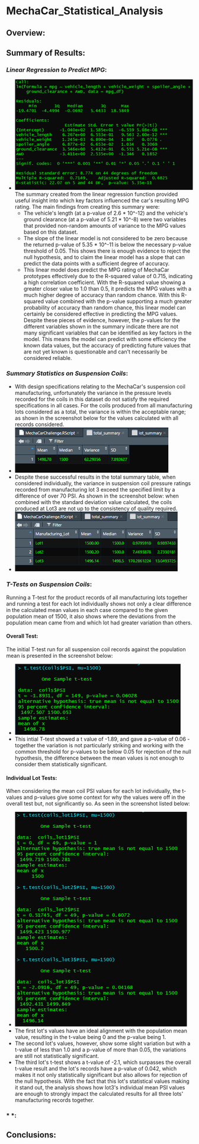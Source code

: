# MechaCar_Statistical_Analysis

###

## **Overview**:

## **Summary of Results**:

### *Linear Regression to Predict MPG*:
- ![mpg_linreg](mpg_linreg.png)
The summary created from the linear regression function provided useful insight into which key factors influenced the car's resulting MPG rating. The main findings from creating this summary were:
  - The vehicle's length (at a p-value of 2.6 * 10^-12) and the vehicle's ground clearance (at a p-value of 5.21 * 10^-8) were two variables that provided non-random amounts of variance to the MPG values based on this dataset.
  - The slope of the linear model is not considered to be zero because the returned p-value of 5.35 * 10^-11 is below the necessary p-value threshold of 0.05. This shows there is enough evidence to reject the null hypothesis, and to claim the linear model has a slope that can predict the data points with a sufficient degree of accuracy.
  - This linear model does predict the MPG rating of MechaCar prototypes effectively due to the R-squared value of 0.715, indicating a high correlation coefficient. With the R-squared value showing a greater closer value to 1.0 than 0.5, it predicts the MPG values with a much higher degree of accuracy than random chance. With this R-squared value combined with the p-value supporting a much greater probability of accuracy than random chance, this linear model can certainly be considered effective in predicting the MPG values. Despite these pieces of evidence, however, the p-values for the different variables shown in the summary indicate there are not many significant variables that can be identified as key factors in the model. This means the model can predict with some efficiency the known data values, but the accuracy of predicting future values that are not yet known is questionable and can't necessarily be considered reliable.

### *Summary Statistics on Suspension Coils*:
- With design specifications relating to the MechaCar's suspension coil manufacturing, unfortunately the variance in the pressure levels recorded for the coils in this dataset do not satisfy the required specifications in all cases. For the coils produced from all manufacturing lots considered as a total, the variance is within the acceptable range; as shown in the screenshot below for the values calculated with all records considered.
- ![total_summary](total_summary.png)
- Despite these successful results in the total summary table, when considered individually, the variance in suspension coil pressure ratings recorded from manufacturing lot 3 exceed the specified limit by a difference of over 70 PSI. As shown in the screenshot below: when combined with the standard deviation value calculated, the coils produced at Lot3 are not up to the consistency of quality required.
- ![lot_summary](lot_summary.png)

### *T-Tests on Suspension Coils*:
Running a T-test for the product records of all manufacturing lots together and running a test for each lot individually shows not only a clear difference in the calculated mean values in each case compared to the given population mean of 1500, it also shows where the deviations from the population mean came from and which lot had greater variation than others. 
#### Overall Test: 
  The initial T-test run for all suspension coil records against the population mean is presented in the screenshot below:
- ![t_tests_all](t_tests_all.png)
- This intial T-test showed a t value of -1.89, and gave a p-value of 0.06 - together the variation is not particularly striking and working with the common threshold for p-values to be below 0.05 for rejection of the null hypothesis, the difference between the mean values is not enough to consider them statistically significant.
#### Individual Lot Tests:
  When considering the mean coil PSI values for each lot individually, the t-values and p-values give some context for why the values were off in the overall test but, not significantly so. As seen in the screenshot listed below:
- ![t_tests_lots](t_tests_lots.png)
- The first lot's values have an ideal alignment with the population mean value, resulting in the t-value being 0 and the p-value being 1. 
- The second lot's values, however, show some slight variation but with a t-value of less than 1.0 and a p-value of more than 0.05, the variations are still not statistically significant.
- The third lot's t-test shows a t-value of -2.1, which surpasses the overall t-value result and the lot's records have a p-value of 0.042, which makes it not only statistically significant but also allows for rejection of the null hypothesis. With the fact that this lot's statistical values making it stand out, the analysis shows how lot3's individual mean PSI values are enough to strongly impact the calculated results for all three lots' manufacturing records together.
### * *:

## **Conclusions**:
